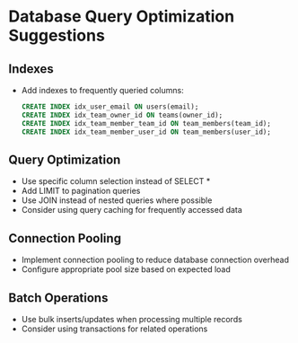 # Database Query Optimization Suggestions

## Indexes
- Add indexes to frequently queried columns:
  ```sql
  CREATE INDEX idx_user_email ON users(email);
  CREATE INDEX idx_team_owner_id ON teams(owner_id);
  CREATE INDEX idx_team_member_team_id ON team_members(team_id);
  CREATE INDEX idx_team_member_user_id ON team_members(user_id);
  ```

## Query Optimization
- Use specific column selection instead of SELECT *
- Add LIMIT to pagination queries
- Use JOIN instead of nested queries where possible
- Consider using query caching for frequently accessed data

## Connection Pooling
- Implement connection pooling to reduce database connection overhead
- Configure appropriate pool size based on expected load

## Batch Operations
- Use bulk inserts/updates when processing multiple records
- Consider using transactions for related operations
